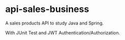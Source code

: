 # api-sales-business

A sales products API to study Java and Spring.

With JUnit Test and JWT Authentication/Authorization.

